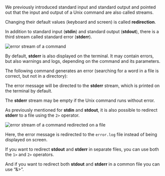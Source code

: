 <script>
import Execute from "components/Execute.svelte";
</script>

We previously introduced standard input and standard output and pointed out that the input and output of a Unix command are also called streams. 

Changing their default values (keyboard and screen) is called **redirection**.

In addition to standard input (**stdin**) and standard output (**stdout**), there is a third stream called standard error (**stderr**).

<img src="/data/ifb-4/stream_in_out_err.png" style="max-width:100%" alt="error stream of a command">

By default, **stderr** is also displayed on the terminal. It may contain errors, but also warnings and logs, depending on the command and its parameters.

The following command generates an error (searching for a word in a file is correct, but not in a directory):

<Execute command="grep foo /shared/data/bank/homo_sapiens" />

The error message will be directed to the **stderr** stream, which is printed on the terminal by default.

The **stderr** stream may be empty if the Unix command runs without error.

As previously mentioned for **stdin** and **stdout**, it is also possible to redirect **stderr** to a file using the `2>` operator.

<img src="/data/ifb-4/stream_in_outfile_errfile.png" style="max-width:100%" alt="error stream of a command redirected on a file">

<Execute command="grep foo /shared/data/bank/homo_sapiens 2> error.log" />

Here, the error message is redirected to the `error.log` file instead of being displayed on screen.

If you want to redirect **stdout** and **stderr** in separate files, you can use both the `1>` and `2>` operators.

<Execute command="grep foo /shared/data/bank/homo_sapiens 1> sdt_out.txt 2> error.log" />

And if you want to redirect both **stdout** and **stderr** in a common file you can use “&>”.

<Execute command="grep foo /shared/data/bank/homo_sapiens &> sdt_out_and_log.txt" />
